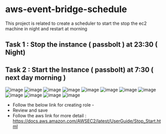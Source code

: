 # aws-event-bridge-schedule
This project is related to create a scheduler to start the stop the ec2 machine in night and restart at morning 

## Task 1  : Stop the instance ( passbolt ) at  23:30  ( Night)
## Task 2 : Start the Instance ( passbolt) at 7:30 ( next day morning ) 
![image](https://github.com/abhiramdas99/aws-event-bridge-schedule/assets/62290469/d09fe203-215a-4eb6-aaff-f14967673e7a)
![image](https://github.com/abhiramdas99/aws-event-bridge-schedule/assets/62290469/c28d3bd0-2441-480f-b76d-9bb521cdb5b9)
![image](https://github.com/abhiramdas99/aws-event-bridge-schedule/assets/62290469/dd767f65-ebc9-4337-bcbc-c501977449f9)
![image](https://github.com/abhiramdas99/aws-event-bridge-schedule/assets/62290469/e402c749-7eab-45f8-b65d-d6ca346d9268)
![image](https://github.com/abhiramdas99/aws-event-bridge-schedule/assets/62290469/97320945-9e81-4f44-9625-92643b0f1d1b)
![image](https://github.com/abhiramdas99/aws-event-bridge-schedule/assets/62290469/71df6be6-6ca6-4ee7-b6d3-410d612eba88)
![image](https://github.com/abhiramdas99/aws-event-bridge-schedule/assets/62290469/2437aa14-ad0c-43dd-adcb-a2e563359d25)
![image](https://github.com/abhiramdas99/aws-event-bridge-schedule/assets/62290469/69dbb187-9ca3-4360-b8c3-bc8dedec474a)
![image](https://github.com/abhiramdas99/aws-event-bridge-schedule/assets/62290469/96c0b1f7-bc29-460a-ba5d-fa31b637a4ca)
![image](https://github.com/abhiramdas99/aws-event-bridge-schedule/assets/62290469/3317df94-d102-4084-9767-6953ac0f4b94)
![image](https://github.com/abhiramdas99/aws-event-bridge-schedule/assets/62290469/bcf576ae-4071-4a4f-8f9c-ca3e697b6d4d)
![image](https://github.com/abhiramdas99/aws-event-bridge-schedule/assets/62290469/af012a0b-e9e1-4ea5-b857-7133ee091a19)
- Follow the below link for creating  role -
- Review and save
- Follow the aws link for more detail :
  https://docs.aws.amazon.com/AWSEC2/latest/UserGuide/Stop_Start.html 

















